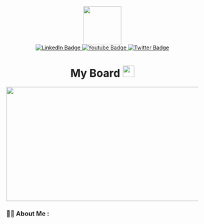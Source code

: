<div id="header" align="center">
  <img src="https://c.tenor.com/ql4f6dmta0UAAAAi/hamster-spinning.gif" width="100"/>
  <div id="badges">
  <a href="your-linkedin-URL">
    <img src="https://img.shields.io/badge/LinkedIn-blue?style=for-the-badge&logo=linkedin&logoColor=white" alt="LinkedIn Badge"/>
  </a>
  <a href="your-youtube-URL">
    <img src="https://img.shields.io/badge/YouTube-red?style=for-the-badge&logo=youtube&logoColor=white" alt="Youtube Badge"/>
  </a>
  <a href="your-twitter-URL">
    <img src="https://img.shields.io/badge/Twitter-blue?style=for-the-badge&logo=twitter&logoColor=white" alt="Twitter Badge"/>
  </a>
  </div>
  <img src="https://komarev.com/ghpvc/?username=abzh423&style=flat-square&color=blue" alt=""/>
  <h1>
  My Board
  <img src="" width="30px"/>
  </h1>
  <div align="center">
  <img src="https://c.tenor.com/ZlCPmBWx9pwAAAAd/anime-girl-space.gif" width="600" height="300"/>
  </div>
</div>

### :woman_technologist: About Me :
